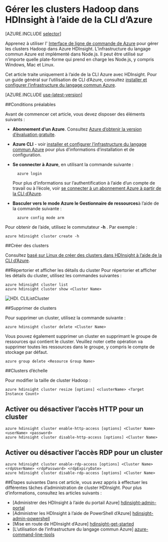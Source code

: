 <properties
    pageTitle="Gérer les clusters Hadoop à l’aide de la CLI d’Azure | Microsoft Azure"
    description="L’utilisation de l’infrastructure du langage commun Azure pour gérer les clusters Hadoop dans HDIsight"
    services="hdinsight"
    editor="cgronlun"
    manager="jhubbard"
    authors="mumian"
    tags="azure-portal"
    documentationCenter=""/>

<tags
    ms.service="hdinsight"
    ms.workload="big-data"
    ms.tgt_pltfrm="na"
    ms.devlang="na"
    ms.topic="article"
    ms.date="08/10/2016"
    ms.author="jgao"/>

# <a name="manage-hadoop-clusters-in-hdinsight-using-the-azure-cli"></a>Gérer les clusters Hadoop dans HDInsight à l’aide de la CLI d’Azure

[AZURE.INCLUDE [selector](../../includes/hdinsight-portal-management-selector.md)]

Apprenez à utiliser l' [Interface de ligne de commande de Azure](../xplat-cli-install.md) pour gérer les clusters Hadoop dans Azure HDInsight. L’infrastructure du langage commun Azure est implémenté dans Node.js. Il peut être utilisé sur n’importe quelle plate-forme qui prend en charge les Node.js, y compris Windows, Mac et Linux.

Cet article traite uniquement à l’aide de la CLI Azure avec HDInsight. Pour un guide général sur l’utilisation de CLI d’Azure, consultez [installer et configurer l’infrastructure du langage commun Azure][azure-command-line-tools].

[AZURE.INCLUDE [use-latest-version](../../includes/hdinsight-use-latest-cli.md)]

##<a name="prerequisites"></a>Conditions préalables

Avant de commencer cet article, vous devez disposer des éléments suivants :

- **Abonnement d’un Azure**. Consultez [Azure d’obtenir la version d’évaluation gratuite](https://azure.microsoft.com/documentation/videos/get-azure-free-trial-for-testing-hadoop-in-hdinsight/).
- **Azure CLI** - voir [installer et configurer l’infrastructure du langage commun Azure](../xplat-cli-install.md) pour plus d’informations d’installation et de configuration.
- **Se connecter à Azure**, en utilisant la commande suivante :

        azure login

    Pour plus d’informations sur l’authentification à l’aide d’un compte de travail ou à l’école, voir [se connecter à un abonnement Azure à partir de la CLI d’Azure](xplat-cli-connect.md).
    
- **Basculer vers le mode Azure le Gestionnaire de ressources**à l’aide de la commande suivante :

        azure config mode arm

Pour obtenir de l’aide, utilisez le commutateur **-h** .  Par exemple :

    azure hdinsight cluster create -h
    
##<a name="create-clusters"></a>Créer des clusters

Consultez [basé sur Linux de créer des clusters dans HDInsight à l’aide de la CLI d’Azure](hdinsight-hadoop-create-linux-clusters-azure-cli.md).

##<a name="list-and-show-cluster-details"></a>Répertorier et afficher les détails du cluster
Pour répertorier et afficher les détails du cluster, utilisez les commandes suivantes :

    azure hdinsight cluster list
    azure hdinsight cluster show <Cluster Name>

![HDI. CLIListCluster][image-cli-clusterlisting]


##<a name="delete-clusters"></a>Supprimer de clusters

Pour supprimer un cluster, utilisez la commande suivante :

    azure hdinsight cluster delete <Cluster Name>

Vous pouvez également supprimer un cluster en supprimant le groupe de ressources qui contient le cluster. Veuillez noter cette opération va supprimer toutes les ressources dans le groupe, y compris le compte de stockage par défaut.

    azure group delete <Resource Group Name>

##<a name="scale-clusters"></a>Clusters d’échelle

Pour modifier la taille de cluster Hadoop :

    azure hdinsight cluster resize [options] <clusterName> <Target Instance Count>


## <a name="enabledisable-http-access-for-a-cluster"></a>Activer ou désactiver l’accès HTTP pour un cluster

    azure hdinsight cluster enable-http-access [options] <Cluster Name> <userName> <password>
    azure hdinsight cluster disable-http-access [options] <Cluster Name>

## <a name="enabledisable-rdp-access-for-a-cluster"></a>Activer ou désactiver l’accès RDP pour un cluster

    azure hdinsight cluster enable-rdp-access [options] <Cluster Name> <rdpUserName> <rdpPassword> <rdpExpiryDate>
    azure hdinsight cluster disable-rdp-access [options] <Cluster Name>


##<a name="next-steps"></a>Étapes suivantes
Dans cet article, vous avez appris à effectuer les différentes tâches d’administration de cluster HDInsight. Pour plus d’informations, consultez les articles suivants :

* [Administrer des HDInsight à l’aide du portail Azure] [hdinsight-admin-portal]
* [Administrer les HDInsight à l’aide de PowerShell d’Azure] [hdinsight-admin-powershell]
* [Mise en route de HDInsight d’Azure] [hdinsight-get-started]
* [L’utilisation de l’infrastructure du langage commun Azure] [azure-command-line-tools]


[azure-command-line-tools]: ../xplat-cli-install.md
[azure-create-storageaccount]: ../storage-create-storage-account.md
[azure-purchase-options]: http://azure.microsoft.com/pricing/purchase-options/
[azure-member-offers]: http://azure.microsoft.com/pricing/member-offers/
[azure-free-trial]: http://azure.microsoft.com/pricing/free-trial/


[hdinsight-admin-portal]: hdinsight-administer-use-management-portal.md
[hdinsight-admin-powershell]: hdinsight-administer-use-powershell.md
[hdinsight-get-started]: hdinsight-hadoop-linux-tutorial-get-started.md

[image-cli-account-download-import]: ./media/hdinsight-administer-use-command-line/HDI.CLIAccountDownloadImport.png
[image-cli-clustercreation]: ./media/hdinsight-administer-use-command-line/HDI.CLIClusterCreation.png
[image-cli-clustercreation-config]: ./media/hdinsight-administer-use-command-line/HDI.CLIClusterCreationConfig.png
[image-cli-clusterlisting]: ./media/hdinsight-administer-use-command-line/HDI.CLIListClusters.png "Répertorier et afficher des clusters"
